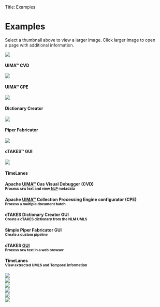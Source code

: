 Title: Examples

<div class="container">
   <div class="row">
      <h1>Examples</h1>
      <p>Select a thumbnail above to view a larger image. Click larger image to open a page with additional information.</p>
   </div>
   <div class="row boing-tile-bar">
      <div class="col-xs-3 col-md-2">
         <div class="boing-tile">
            <img id="cvd-button" class="boing-button" src="images/CvdThumb.jpg">
            <div class="boing-title">
               <h4>UIMA&trade; CVD</h4>
            </div>
         </div>
      </div>
      <div class="col-xs-3 col-md-2">
         <div class="boing-tile">
            <img id="cpe-button" class="boing-button" src="images/CPEthumb.jpg">
            <div class="boing-title">
               <h4>UIMA&trade; CPE</h4>
            </div>
         </div>
      </div>
      <div class="col-xs-3 col-md-2">
         <div class="boing-tile">
            <img id="dictgui-button" class="boing-button" src="images/DictionaryCreatorThumb.png">
            <div class="boing-title">
               <h4>Dictionary Creator</h4>
            </div>
         </div>
      </div>
      <div class="col-xs-3 col-md-2">
         <div class="boing-tile">
            <img id="piperfab-button" class="boing-button" src="images/PiperFabberThumb.png">
            <div class="boing-title">
               <h4>Piper Fabricator</h4>
            </div>
         </div>
      </div>
      <div class="col-xs-3 col-md-2">
         <div class="boing-tile">
            <img id="webui-button" class="boing-button" src="images/ctakesguiThumb.jpg">
            <div class="boing-title">
               <h4>cTAKES&trade; GUI</h4>
            </div>
         </div>
      </div>
      <div class="col-xs-3 col-md-2">
         <div class="boing-tile">
            <img id="timelanes-button" class="boing-button" src="images/TimeLanesThumb.jpg">
            <div class="boing-title">
               <h4>TimeLanes</h4>
            </div>
         </div>
      </div>
      <!--  INFO and TITLE PANEL  -->
      <div class="col-md-4 col-xs-12">
         <div id="cvd-info" class="boing-info">
            <h4>Apache <abbr title="Unstructured Information Management applications">UIMA&trade;</abbr>
               Cas Visual Debugger (CVD)<br>
               <small>Process raw text and view <abbr title="Natural Language Processing">NLP</abbr> metadata</small>
            </h4>
         </div>
         <div id="cpe-info" class="boing-info">
            <h4>Apache <abbr title="Unstructured Information Management applications">UIMA&trade;</abbr>
               Collection Processing Engine configurator (CPE)<br>
               <small>Process a multiple document batch</small>
            </h4>
         </div>
         <div id="dictgui-info" class="boing-info">
            <h4>cTAKES Dictionary Creator GUI</abbr><br>
               <small>Create a cTAKES dictionary from the NLM UMLS</small>
            </h4>
         </div>
         <div id="piperfab-info" class="boing-info">
            <h4>Simple Piper Fabricator GUI</abbr><br>
               <small>Create a custom pipeline</small>
            </h4>
         </div>
         <div id="webui-info" class="boing-info">
            <h4>cTAKES <abbr title="Graphical User Interface">GUI</abbr><br>
               <small>Process raw text in a web browser</small>
            </h4>
         </div>
         <div id="timelanes-info" class="boing-info">
            <h4>TimeLanes<br>
               <small>View extracted UMLS and Temporal information</small>
            </h4>
         </div>
      </div>
   </div>
   <div class="row boing-main-image">
      <div class="col-xs-12">
         <div id="boing-cvd" class="boing">
            <a href="https://uima.apache.org/downloads/releaseDocs/2.2.2-incubating/docs/html/tools/tools.html#cvd.mainDisplayArea">
               <img class="boing-image" src="images/CvdMain1.jpg">
            </a>
         </div>
         <div id="boing-cpe" class="boing">
            <a href="http://uima.apache.org/downloads/releaseDocs/2.3.0-incubating/docs/html/tutorials_and_users_guides/tutorials_and_users_guides.html#ugr.tug.cpe.configurator_and_viewer">
               <img class="boing-image" src="images/CPEimage006.jpg">
            </a>
         </div>
         <div id="boing-dictgui" class="boing">
            <a href="https://cwiki.apache.org/confluence/display/CTAKES/Dictionary+Creator+GUI">
               <img class="boing-image" src="images/DictionaryCreator2.png">
            </a>
         </div>
         <div id="boing-piperfab" class="boing">
            <a href="https://cwiki.apache.org/confluence/display/CTAKES/Simple+Pipeline+Fabricator+GUI">
               <img class="boing-image" src="images/PiperFabber.png">
            </a>
         </div>
         <div id="boing-webui" class="boing">
            <a href="https://community.i2b2.org/wiki/display/NLPCTAKES/Home">
               <img class="boing-image" src="images/ctakesguiJoin.jpg">
            </a>
         </div>
         <div id="boing-timelanes" class="boing">
            <a href="#">
               <img class="boing-image" src="images/TimeLanesBig.jpg">
            </a>
         </div>
      </div>
   </div>
</div>
<!-- show enlarged image -->
<script type="text/javascript">
var boingCvd = $( "#boing-cvd" );
var boingCpe = $( "#boing-cpe" );
var boingDictgui = $( "#boing-dictgui" );
var boingPiperfab = $( "#boing-piperfab" );
var boingWebui = $( "#boing-webui" );
var boingTimeLanes = $( "#boing-timelanes" );
var infoCvd = $( "#cvd-info" );
var infoCpe = $( "#cpe-info" );
var infoDictgui = $( "#dictgui-info" );
var infoPiperfab = $( "#piperfab-info" );
var infoWebui = $( "#webui-info" );
var infoTimeLanes = $( "#timelanes-info" );
var boingSpeed = 500;
infoCvd.show();
boingCvd.show();
$('#cvd-button').mouseover(function() {
   infoCpe.hide();
   infoDictgui.hide();
   infoPiperfab.hide();
   infoWebui.hide();
   infoTimeLanes.hide();
   infoCvd.show();
});
$('#cpe-button').mouseover(function() {
   infoCvd.hide();
   infoDictgui.hide();
   infoPiperfab.hide();
   infoWebui.hide();
   infoTimeLanes.hide();
   infoCpe.show();
});
$('#dictgui-button').mouseover(function() {
   infoCvd.hide();
   infoCpe.hide();
   infoPiperfab.hide();
   infoWebui.hide();
   infoTimeLanes.hide();
   infoDictgui.show();
});
$('#piperfab-button').mouseover(function() {
   infoCvd.hide();
   infoCpe.hide();
   infoDictgui.hide();
   infoWebui.hide();
   infoTimeLanes.hide();
   infoPiperfab.show();
});
$('#webui-button').mouseover(function() {
   infoCvd.hide();
   infoCpe.hide();
   infoDictgui.hide();
   infoPiperfab.hide();
   infoTimeLanes.hide();
   infoWebui.show();
});
$('#timelanes-button').mouseover(function() {
   infoCvd.hide();
   infoCpe.hide();
   infoDictgui.hide();
   infoPiperfab.hide();
   infoWebui.hide();
   infoTimeLanes.show();
});
$( "#cvd-button" ).on( "click", function( event ) {
   boingCpe.hide( boingSpeed );
   boingDictgui.hide( boingSpeed );
   boingPiperfab.hide( boingSpeed );
   boingWebui.hide( boingSpeed );
   boingTimeLanes.hide( boingSpeed );
   boingCvd.show( boingSpeed );
});
$( "#cpe-button" ).on( "click", function( event ) {
   boingCvd.hide( boingSpeed );
   boingDictgui.hide( boingSpeed );
   boingPiperfab.hide( boingSpeed );
   boingWebui.hide( boingSpeed );
   boingTimeLanes.hide( boingSpeed );
   boingCpe.show( boingSpeed );
});
$( "#dictgui-button" ).on( "click", function( event ) {
   boingCvd.hide( boingSpeed );
   boingCpe.hide( boingSpeed );
   boingWebui.hide( boingSpeed );
   boingPiperfab.hide( boingSpeed );
   boingTimeLanes.hide( boingSpeed );
   boingDictgui.show( boingSpeed );
});
$( "#piperfab-button" ).on( "click", function( event ) {
   boingCvd.hide( boingSpeed );
   boingCpe.hide( boingSpeed );
   boingDictgui.hide( boingSpeed );
   boingWebui.hide( boingSpeed );
   boingTimeLanes.hide( boingSpeed );
   boingPiperfab.show( boingSpeed );
});
$( "#webui-button" ).on( "click", function( event ) {
   boingCvd.hide( boingSpeed );
   boingCpe.hide( boingSpeed );
   boingDictgui.hide( boingSpeed );
   boingPiperfab.hide( boingSpeed );
   boingTimeLanes.hide( boingSpeed );
   boingWebui.show( boingSpeed );
});
$( "#timelanes-button" ).on( "click", function( event ) {
   boingCvd.hide( boingSpeed );
   boingCpe.hide( boingSpeed );
   boingDictgui.hide( boingSpeed );
   boingPiperfab.hide( boingSpeed );
   boingWebui.hide( boingSpeed );
   boingTimeLanes.show( boingSpeed );
});
</script>
